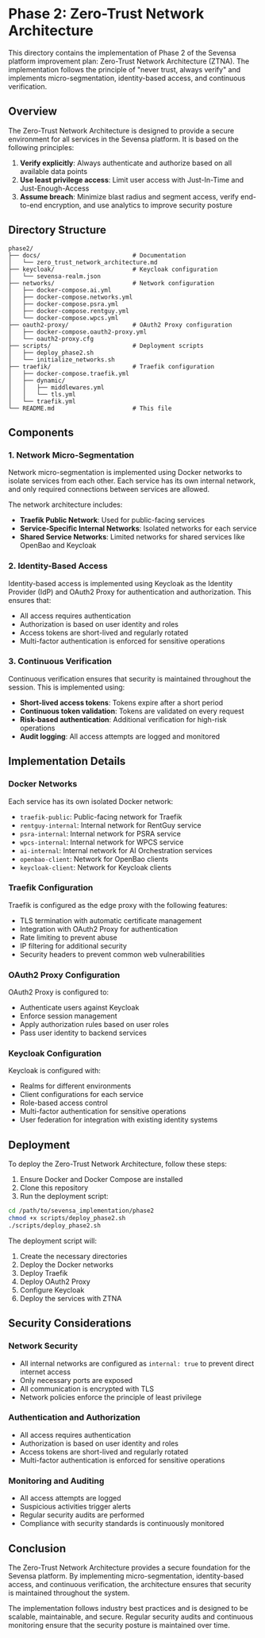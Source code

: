 # Phase 2: Zero-Trust Network Architecture

This directory contains the implementation of Phase 2 of the Sevensa platform improvement plan: Zero-Trust Network Architecture (ZTNA). The implementation follows the principle of "never trust, always verify" and implements micro-segmentation, identity-based access, and continuous verification.

## Overview

The Zero-Trust Network Architecture is designed to provide a secure environment for all services in the Sevensa platform. It is based on the following principles:

1. **Verify explicitly**: Always authenticate and authorize based on all available data points
2. **Use least privilege access**: Limit user access with Just-In-Time and Just-Enough-Access
3. **Assume breach**: Minimize blast radius and segment access, verify end-to-end encryption, and use analytics to improve security posture

## Directory Structure

```
phase2/
├── docs/                          # Documentation
│   └── zero_trust_network_architecture.md
├── keycloak/                      # Keycloak configuration
│   └── sevensa-realm.json
├── networks/                      # Network configuration
│   ├── docker-compose.ai.yml
│   ├── docker-compose.networks.yml
│   ├── docker-compose.psra.yml
│   ├── docker-compose.rentguy.yml
│   └── docker-compose.wpcs.yml
├── oauth2-proxy/                  # OAuth2 Proxy configuration
│   ├── docker-compose.oauth2-proxy.yml
│   └── oauth2-proxy.cfg
├── scripts/                       # Deployment scripts
│   ├── deploy_phase2.sh
│   └── initialize_networks.sh
├── traefik/                       # Traefik configuration
│   ├── docker-compose.traefik.yml
│   ├── dynamic/
│   │   ├── middlewares.yml
│   │   └── tls.yml
│   └── traefik.yml
└── README.md                      # This file
```

## Components

### 1. Network Micro-Segmentation

Network micro-segmentation is implemented using Docker networks to isolate services from each other. Each service has its own internal network, and only required connections between services are allowed.

The network architecture includes:

- **Traefik Public Network**: Used for public-facing services
- **Service-Specific Internal Networks**: Isolated networks for each service
- **Shared Service Networks**: Limited networks for shared services like OpenBao and Keycloak

### 2. Identity-Based Access

Identity-based access is implemented using Keycloak as the Identity Provider (IdP) and OAuth2 Proxy for authentication and authorization. This ensures that:

- All access requires authentication
- Authorization is based on user identity and roles
- Access tokens are short-lived and regularly rotated
- Multi-factor authentication is enforced for sensitive operations

### 3. Continuous Verification

Continuous verification ensures that security is maintained throughout the session. This is implemented using:

- **Short-lived access tokens**: Tokens expire after a short period
- **Continuous token validation**: Tokens are validated on every request
- **Risk-based authentication**: Additional verification for high-risk operations
- **Audit logging**: All access attempts are logged and monitored

## Implementation Details

### Docker Networks

Each service has its own isolated Docker network:

- `traefik-public`: Public-facing network for Traefik
- `rentguy-internal`: Internal network for RentGuy service
- `psra-internal`: Internal network for PSRA service
- `wpcs-internal`: Internal network for WPCS service
- `ai-internal`: Internal network for AI Orchestration services
- `openbao-client`: Network for OpenBao clients
- `keycloak-client`: Network for Keycloak clients

### Traefik Configuration

Traefik is configured as the edge proxy with the following features:

- TLS termination with automatic certificate management
- Integration with OAuth2 Proxy for authentication
- Rate limiting to prevent abuse
- IP filtering for additional security
- Security headers to prevent common web vulnerabilities

### OAuth2 Proxy Configuration

OAuth2 Proxy is configured to:

- Authenticate users against Keycloak
- Enforce session management
- Apply authorization rules based on user roles
- Pass user identity to backend services

### Keycloak Configuration

Keycloak is configured with:

- Realms for different environments
- Client configurations for each service
- Role-based access control
- Multi-factor authentication for sensitive operations
- User federation for integration with existing identity systems

## Deployment

To deploy the Zero-Trust Network Architecture, follow these steps:

1. Ensure Docker and Docker Compose are installed
2. Clone this repository
3. Run the deployment script:

```bash
cd /path/to/sevensa_implementation/phase2
chmod +x scripts/deploy_phase2.sh
./scripts/deploy_phase2.sh
```

The deployment script will:

1. Create the necessary directories
2. Deploy the Docker networks
3. Deploy Traefik
4. Deploy OAuth2 Proxy
5. Configure Keycloak
6. Deploy the services with ZTNA

## Security Considerations

### Network Security

- All internal networks are configured as `internal: true` to prevent direct internet access
- Only necessary ports are exposed
- All communication is encrypted with TLS
- Network policies enforce the principle of least privilege

### Authentication and Authorization

- All access requires authentication
- Authorization is based on user identity and roles
- Access tokens are short-lived and regularly rotated
- Multi-factor authentication is enforced for sensitive operations

### Monitoring and Auditing

- All access attempts are logged
- Suspicious activities trigger alerts
- Regular security audits are performed
- Compliance with security standards is continuously monitored

## Conclusion

The Zero-Trust Network Architecture provides a secure foundation for the Sevensa platform. By implementing micro-segmentation, identity-based access, and continuous verification, the architecture ensures that security is maintained throughout the system.

The implementation follows industry best practices and is designed to be scalable, maintainable, and secure. Regular security audits and continuous monitoring ensure that the security posture is maintained over time.
